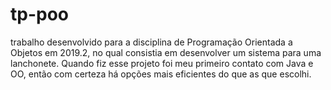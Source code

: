 # tp-poo
trabalho desenvolvido para a disciplina de Programação Orientada a Objetos em 2019.2, no qual consistia em desenvolver um sistema para uma lanchonete. Quando fiz esse projeto foi meu primeiro contato com Java e OO, então com certeza há opções mais eficientes do que as que escolhi.
